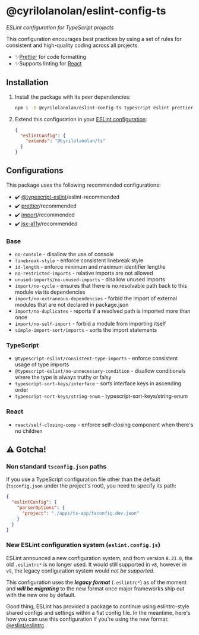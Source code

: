 # @cyrilolanolan/eslint-config-ts

_ESLint configuration for TypeScript projects_

This configuration encourages best practices by using a set of rules for consistent and high-quality coding across all projects.

- ✨[Prettier](https://prettier.io/) for code formatting
- ✨Supports linting for [React](https://reactjs.org/)

## Installation

1. Install the package with its peer dependencies:
   ```bash
   npm i -D @cyrilolanolan/eslint-config-ts typescript eslint prettier
   ```
2. Extend this configuration in your [ESLint configuration](https://eslint.org/docs/user-guide/configuring):
   ```json
   {
     "eslintConfig": {
       "extends": "@cyrilolanolan/ts"
     }
   }
   ```

## Configurations

This package uses the following recommended configurations:

- ✔️ [@typescript-eslint](https://typescript-eslint.io/)/eslint-recommended
- ✔️ [prettier](https://prettier.io/)/recommended
- ✔️ [import](https://github.com/import-js/eslint-plugin-import)/recommended
- ✔️ [jsx-a11y](https://github.com/jsx-eslint/eslint-plugin-jsx-a11y)/recommended

### Base

- `no-console` - disallow the use of console
- `linebreak-style` - enforce consistent linebreak style
- `id-length` - enforce minimum and maximum identifier lengths
- `no-restricted-imports` - relative imports are not allowed
- `unused-imports/no-unused-imports` - disallow unused imports
- `import/no-cycle` - ensures that there is no resolvable path back to this module via its dependencies
- `import/no-extraneous-dependencies` - forbid the import of external modules that are not declared in package.json
- `import/no-duplicates` - reports if a resolved path is imported more than once
- `import/no-self-import` - forbid a module from importing itself
- `simple-import-sort/imports` - sorts the import statements

### TypeScript

- `@typescript-eslint/consistent-type-imports` - enforce consistent usage of type imports
- `@typescript-eslint/no-unnecessary-condition` - disallow conditionals where the type is always truthy or falsy
- `typescript-sort-keys/interface` - sorts interface keys in ascending order
- `typescript-sort-keys/string-enum` - typescript-sort-keys/string-enum

### React

- `react/self-closing-comp` - enforce self-closing component when there's no children

## ⚠️ Gotcha!

### Non standard `tsconfig.json` paths

If you use a TypeScript configuration file other than the default (`tsconfig.json` under the project's root), you need to specify its path:

```json
{
  "eslintConfig": {
    "parserOptions": {
      "project": "./apps/ts-app/tsconfig.dev.json"
    }
  }
}
```

### New ESLint configuration system (`eslint.config.js`)

ESLint announced a new configuration system, and from version `8.21.0`, the old `.eslintrc*` is no longer used. It would still supported in `v8`, however in `v9`, the legacy configuration system would _not be supported_.

This configuration uses the **_legacy format_** (`.eslintrc*`) as of the moment and **_will be migrating_** to the new format once major frameworks ship out with the new one by default.

Good thing, ESLint has provided a package to continue using eslintrc-style shared configs and settings within a flat config file. In the meantime, here's how you can use this configuration if you're using the new format: [@eslint/eslintrc](https://www.npmjs.com/package/@eslint/eslintrc).
